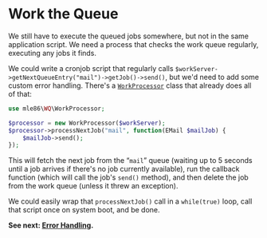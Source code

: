 # Work the Queue

We still have to execute the queued jobs somewhere,
but not in the same application script.
We need a process that checks the work queue regularly,
executing any jobs it finds.

We could write a cronjob script
that regularly calls `$workServer->getNextQueueEntry("mail")->getJob()->send()`,
but we'd need to add some custom error handling.
There's a [`WorkProcessor`][WorkProcessor] class that already does all of that:

```php
use mle86\WQ\WorkProcessor;

$processor = new WorkProcessor($workServer);
$processor->processNextJob("mail", function(EMail $mailJob) {
    $mailJob->send();
});
```

This will fetch the next job from the “`mail`” queue
(waiting up to 5 seconds until a job arrives
 if there's no job currently available),
run the callback function (which will call the job's `send()` method),
and then delete the job from the work queue
(unless it threw an exception).

We could easily wrap that `processNextJob()` call in a `while(true)` loop,
call that script once on system boot,
and be done.


**See next: [Error Handling].**

[Error Handling]: Error_Handling.md
[WorkProcessor]: Ref_WorkProcessor_class.md

